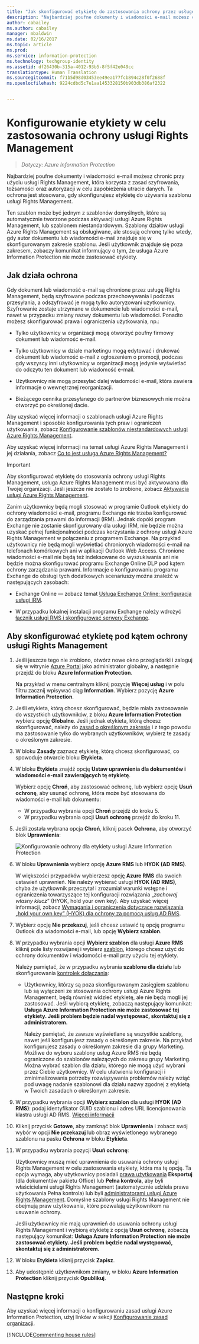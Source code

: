 ```yaml
---
title: "Jak skonfigurować etykietę do zastosowania ochrony przez usługę Rights Management | Azure Information Protection"
description: "Najbardziej poufne dokumenty i wiadomości e-mail możesz chronić przy użyciu usługi Rights Management, która korzysta z zasad szyfrowania, tożsamości oraz autoryzacji w celu zapobieżenia utracie danych. Ta ochrona jest stosowana, gdy skonfigurujesz etykietę do używania szablonu usługi Rights Management."
author: cabailey
ms.author: cabailey
manager: mbaldwin
ms.date: 02/16/2017
ms.topic: article
ms.prod: 
ms.service: information-protection
ms.technology: techgroup-identity
ms.assetid: df26430b-315a-4012-93b5-8f5f42e049cc
translationtype: Human Translation
ms.sourcegitcommit: f71b5d98d03453ee49ea177fcb894c28f0f2688f
ms.openlocfilehash: 9224cdbd5c7e1aa1453328150b903db386af2322


---
```


# <a name="how-to-configure-a-label-to-apply-rights-management-protection"></a>Konfigurowanie etykiety w celu zastosowania ochrony usługi Rights Management

>*Dotyczy: Azure Information Protection*

Najbardziej poufne dokumenty i wiadomości e-mail możesz chronić przy użyciu usługi Rights Management, która korzysta z zasad szyfrowania, tożsamości oraz autoryzacji w celu zapobieżenia utracie danych. Ta ochrona jest stosowana, gdy skonfigurujesz etykietę do używania szablonu usługi Rights Management. 

Ten szablon może być jednym z szablonów domyślnych, które są automatycznie tworzone podczas aktywacji usługi Azure Rights Management, lub szablonem niestandardowym. Szablony działów usługi Azure Rights Management są obsługiwane, ale stosują ochronę tylko wtedy, gdy autor dokumentu lub wiadomości e-mail znajduje się w skonfigurowanym zakresie szablonu. Jeśli użytkownik znajduje się poza zakresem, zobaczy komunikat informujący o tym, że usługa Azure Information Protection nie może zastosować etykiety.

## <a name="how-the-protection-works"></a>Jak działa ochrona

Gdy dokument lub wiadomość e-mail są chronione przez usługę Rights Management, będą szyfrowane podczas przechowywania i podczas przesyłania, a odszyfrować je mogą tylko autoryzowani użytkownicy. Szyfrowanie zostaje utrzymane w dokumencie lub wiadomości e-mail, nawet w przypadku zmiany nazwy dokumentu lub wiadomości. Ponadto możesz skonfigurować prawa i ograniczenia użytkowania, np.:

- Tylko użytkownicy w organizacji mogą otworzyć poufny firmowy dokument lub wiadomość e-mail.

- Tylko użytkownicy w dziale marketingu mogą edytować i drukować dokument lub wiadomość e-mail z ogłoszeniem o promocji, podczas gdy wszyscy inni użytkownicy w organizacji mogą jedynie wyświetlać do odczytu ten dokument lub wiadomość e-mail.

- Użytkownicy nie mogą przesyłać dalej wiadomości e-mail, która zawiera informacje o wewnętrznej reorganizacji.

- Bieżącego cennika przesyłanego do partnerów biznesowych nie można otworzyć po określonej dacie.

Aby uzyskać więcej informacji o szablonach usługi Azure Rights Management i sposobie konfigurowania tych praw i ograniczeń użytkowania, zobacz [Konfigurowanie szablonów niestandardowych usługi Azure Rights Management](../deploy-use/configure-custom-templates.md).

Aby uzyskać więcej informacji na temat usługi Azure Rights Management i jej działania, zobacz [Co to jest usługa Azure Rights Management?](../understand-explore/what-is-azure-rms.md)

> [!IMPORTANT]
> Aby skonfigurować etykietę do stosowania ochrony usługi Rights Management, usługa Azure Rights Management musi być aktywowana dla Twojej organizacji. Jeśli jeszcze nie zostało to zrobione, zobacz [Aktywacja usługi Azure Rights Management](../deploy-use/activate-service.md).

Zanim użytkownicy będą mogli stosować w programie Outlook etykiety do ochrony wiadomości e-mail, programu Exchange nie trzeba konfigurować do zarządzania prawami do informacji (IRM). Jednak dopóki program Exchange nie zostanie skonfigurowany dla usługi IRM, nie będzie można uzyskać pełnej funkcjonalności podczas korzystania z ochrony usługi Azure Rights Management w połączeniu z programem Exchange. Na przykład użytkownicy nie będą mogli wyświetlać chronionych wiadomości e-mail na telefonach komórkowych ani w aplikacji Outlook Web Access. Chronione wiadomości e-mail nie będą też indeksowane do wyszukiwania ani nie będzie można skonfigurować programu Exchange Online DLP pod kątem ochrony zarządzania prawami. Informacje o konfigurowaniu programu Exchange do obsługi tych dodatkowych scenariuszy można znaleźć w następujących zasobach:

- Exchange Online — zobacz temat [Usługa Exchange Online: konfiguracja usługi IRM](../deploy-use/configure-office365.md#exchange-online-irm-configuration).

- W przypadku lokalnej instalacji programu Exchange należy wdrożyć [łącznik usługi RMS i skonfigurować serwery Exchange](../deploy-use/deploy-rms-connector.md). 


## <a name="to-configure-a-label-for-rights-management-protection"></a>Aby skonfigurować etykietę pod kątem ochrony usługi Rights Management

1. Jeśli jeszcze tego nie zrobiono, otwórz nowe okno przeglądarki i zaloguj się w witrynie [Azure Portal](https://portal.azure.com) jako administrator globalny, a następnie przejdź do bloku **Azure Information Protection**. 

    Na przykład w menu centralnym kliknij pozycję **Więcej usług** i w polu filtru zacznij wpisywać ciąg **Information**. Wybierz pozycję **Azure Information Protection**.

2. Jeśli etykieta, którą chcesz skonfigurować, będzie miała zastosowanie do wszystkich użytkowników, z bloku **Azure Information Protection** wybierz opcję **Globalne**. Jeśli jednak etykieta, którą chcesz skonfigurować, należy do [zasad o określonym zakresie](configure-policy-scope.md) i z tego powodu ma zastosowanie tylko do wybranych użytkowników, wybierz te zasady o określonym zakresie.

3. W bloku **Zasady** zaznacz etykietę, którą chcesz skonfigurować, co spowoduje otwarcie bloku **Etykieta**. 

4. W bloku **Etykieta** znajdź opcję **Ustaw uprawnienia dla dokumentów i wiadomości e-mail zawierających tę etykietę**. 
    
    Wybierz opcję **Chroń**, aby zastosować ochronę, lub wybierz opcję **Usuń ochronę**, aby usunąć ochronę, która może być stosowana do wiadomości e-mail lub dokumentu:

    - W przypadku wybrania opcji **Chroń** przejdź do kroku 5.
    - W przypadku wybrania opcji **Usuń ochronę** przejdź do kroku 11.

5. Jeśli została wybrana opcja **Chroń**, kliknij pasek **Ochrona**, aby otworzyć blok **Uprawnienia**:
    
    ![Konfigurowanie ochrony dla etykiety usługi Azure Information Protection](../media/info-protect-protection-bar.png)

6. W bloku **Uprawnienia** wybierz opcję **Azure RMS** lub **HYOK (AD RMS)**. 
    
    W większości przypadków wybierzesz opcję **Azure RMS** dla swoich ustawień uprawnień. Nie należy wybierać usługi **HYOK (AD RMS)**, chyba że użytkownik przeczytał i zrozumiał warunki wstępne i ograniczenia towarzyszące tej konfiguracji rozwiązania „*zachowaj własny klucz*” (HYOK, hold your own key). Aby uzyskać więcej informacji, zobacz [Wymagania i ograniczenia dotyczące rozwiązania „hold your own key” (HYOK) dla ochrony za pomocą usług AD RMS](configure-adrms-restrictions.md).
    
7. Wybierz opcję **Nie przekazuj**, jeśli chcesz ustawić tę opcję programu Outlook dla wiadomości e-mail, lub opcję **Wybierz szablon**. 
    
8. W przypadku wybrania opcji **Wybierz szablon** dla usługi **Azure RMS** kliknij pole listy rozwijanej i wybierz [szablon](../deploy-use/configure-custom-templates.md), którego chcesz użyć do ochrony dokumentów i wiadomości e-mail przy użyciu tej etykiety.
    
    Należy pamiętać, że w przypadku wybrania **szablonu dla działu** lub skonfigurowania [kontrolek dołączania](../deploy-use/activate-service.md#configuring-onboarding-controls-for-a-phased-deployment):
    
    - Użytkownicy, którzy są poza skonfigurowanym zasięgiem szablonu lub są wyłączeni ze stosowania ochrony usługi Azure Rights Management, będą również widzieć etykietę, ale nie będą mogli jej zastosować. Jeśli wybiorą etykietę, zobaczą następujący komunikat: **Usługa Azure Information Protection nie może zastosować tej etykiety. Jeśli problem będzie nadal występować, skontaktuj się z administratorem.**
    
        Należy pamiętać, że zawsze wyświetlane są wszystkie szablony, nawet jeśli konfigurujesz zasady o określonym zakresie. Na przykład konfigurujesz zasady o określonym zakresie dla grupy Marketing. Możliwe do wyboru szablony usług Azure RMS nie będą ograniczone do szablonów należących do zakresu grupy Marketing. Można wybrać szablon dla działu, którego nie mogą użyć wybrani przez Ciebie użytkownicy. W celu ułatwienia konfiguracji i zminimalizowania potrzeby rozwiązywania problemów należy wziąć pod uwagę nadanie szablonowi dla działu nazwy zgodnej z etykietą w Twoich zasadach o określonym zakresie. 
            
9. W przypadku wybrania opcji **Wybierz szablon** dla usługi **HYOK (AD RMS)**: podaj identyfikator GUID szablonu i adres URL licencjonowania klastra usługi AD RMS. [Więcej informacji](configure-adrms-restrictions.md#locating-the-information-to-specify-ad-rms-protection-with-an-azure-information-protection-label)

10. Kliknij przycisk **Gotowe**, aby zamknąć blok **Uprawnienia** i zobacz swój wybór w opcji **Nie przekazuj** lub obraz wyświetlonego wybranego szablonu na pasku **Ochrona** w bloku **Etykieta**.

11. W przypadku wybrania pozycji **Usuń ochronę**:
    
    Użytkownicy muszą mieć uprawnienia do usuwania ochrony usługi Rights Management w celu zastosowania etykiety, która ma tę opcję. Ta opcja wymaga, aby użytkownicy posiadali [prawa użytkowania](../deploy-use/configure-usage-rights.md) **Eksportuj** (dla dokumentów pakietu Office) lub **Pełna kontrola**, aby byli właścicielami usługi Rights Management (automatycznie udziela prawa użytkowania Pełna kontrola) lub byli [administratorami usługi Azure Rights Management](../deploy-use/configure-super-users.md). Domyślne szablony usługi Rights Management nie obejmują praw użytkowania, które pozwalają użytkownikom na usuwanie ochrony. 
    
    Jeśli użytkownicy nie mają uprawnień do usuwania ochrony usługi Rights Management i wybiorą etykietę z opcją **Usuń ochronę**, zobaczą następujący komunikat: **Usługa Azure Information Protection nie może zastosować etykiety. Jeśli problem będzie nadal występować, skontaktuj się z administratorem.**

6. W bloku **Etykieta** kliknij przycisk **Zapisz**.

7. Aby udostępnić użytkownikom zmiany, w bloku **Azure Information Protection** kliknij przycisk **Opublikuj**.

## <a name="next-steps"></a>Następne kroki

Aby uzyskać więcej informacji o konfigurowaniu zasad usługi Azure Information Protection, użyj linków w sekcji [Konfigurowanie zasad organizacji](configure-policy.md#configuring-your-organizations-policy).  

[!INCLUDE[Commenting house rules](../includes/houserules.md)]


<!--HONumber=Feb17_HO3-->


